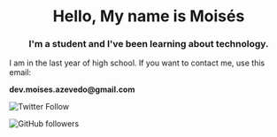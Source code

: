 <h1 align = "center"> Hello, My name is Moisés </h1>
<h3 align = "center"> I'm a student and I've been learning about technology. </h3>
<p>I am in the last year of high school. If you want to contact me, use this email:</p>
<strong>dev.moises.azevedo@gmail.com</strong>

<br>

![Twitter Follow](https://img.shields.io/twitter/follow/m4zeboy?label=Twitter&style=social)

![GitHub followers](https://img.shields.io/github/followers/thefenix775?label=thefenix775&style=social)
